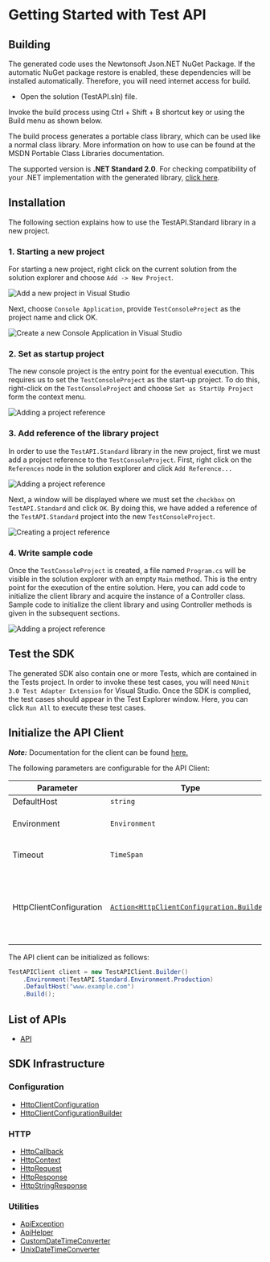 
# Getting Started with Test API

## Building

The generated code uses the Newtonsoft Json.NET NuGet Package. If the automatic NuGet package restore is enabled, these dependencies will be installed automatically. Therefore, you will need internet access for build.

* Open the solution (TestAPI.sln) file.

Invoke the build process using Ctrl + Shift + B shortcut key or using the Build menu as shown below.

The build process generates a portable class library, which can be used like a normal class library. More information on how to use can be found at the MSDN Portable Class Libraries documentation.

The supported version is **.NET Standard 2.0**. For checking compatibility of your .NET implementation with the generated library, [click here](https://dotnet.microsoft.com/en-us/platform/dotnet-standard#versions).

## Installation

The following section explains how to use the TestAPI.Standard library in a new project.

### 1. Starting a new project

For starting a new project, right click on the current solution from the solution explorer and choose `Add -> New Project`.

![Add a new project in Visual Studio](https://apidocs.io/illustration/cs?workspaceFolder=Test%20API-CSharp&workspaceName=TestAPI&projectName=TestAPI.Standard&rootNamespace=TestAPI.Standard&step=addProject)

Next, choose `Console Application`, provide `TestConsoleProject` as the project name and click OK.

![Create a new Console Application in Visual Studio](https://apidocs.io/illustration/cs?workspaceFolder=Test%20API-CSharp&workspaceName=TestAPI&projectName=TestAPI.Standard&rootNamespace=TestAPI.Standard&step=createProject)

### 2. Set as startup project

The new console project is the entry point for the eventual execution. This requires us to set the `TestConsoleProject` as the start-up project. To do this, right-click on the `TestConsoleProject` and choose `Set as StartUp Project` form the context menu.

![Adding a project reference](https://apidocs.io/illustration/cs?workspaceFolder=Test%20API-CSharp&workspaceName=TestAPI&projectName=TestAPI.Standard&rootNamespace=TestAPI.Standard&step=setStartup)

### 3. Add reference of the library project

In order to use the `TestAPI.Standard` library in the new project, first we must add a project reference to the `TestConsoleProject`. First, right click on the `References` node in the solution explorer and click `Add Reference...`

![Adding a project reference](https://apidocs.io/illustration/cs?workspaceFolder=Test%20API-CSharp&workspaceName=TestAPI&projectName=TestAPI.Standard&rootNamespace=TestAPI.Standard&step=addReference)

Next, a window will be displayed where we must set the `checkbox` on `TestAPI.Standard` and click `OK`. By doing this, we have added a reference of the `TestAPI.Standard` project into the new `TestConsoleProject`.

![Creating a project reference](https://apidocs.io/illustration/cs?workspaceFolder=Test%20API-CSharp&workspaceName=TestAPI&projectName=TestAPI.Standard&rootNamespace=TestAPI.Standard&step=createReference)

### 4. Write sample code

Once the `TestConsoleProject` is created, a file named `Program.cs` will be visible in the solution explorer with an empty `Main` method. This is the entry point for the execution of the entire solution. Here, you can add code to initialize the client library and acquire the instance of a Controller class. Sample code to initialize the client library and using Controller methods is given in the subsequent sections.

![Adding a project reference](https://apidocs.io/illustration/cs?workspaceFolder=Test%20API-CSharp&workspaceName=TestAPI&projectName=TestAPI.Standard&rootNamespace=TestAPI.Standard&step=addCode)

## Test the SDK

The generated SDK also contain one or more Tests, which are contained in the Tests project. In order to invoke these test cases, you will need `NUnit 3.0 Test Adapter Extension` for Visual Studio. Once the SDK is complied, the test cases should appear in the Test Explorer window. Here, you can click `Run All` to execute these test cases.

## Initialize the API Client

**_Note:_** Documentation for the client can be found [here.](https://www.github.com/ZahraN444/glenna-montgomery-dotnet-sdk/tree/0.0.2/doc/client.md)

The following parameters are configurable for the API Client:

| Parameter | Type | Description |
|  --- | --- | --- |
| DefaultHost | `string` | *Default*: `"www.example.com"` |
| Environment | `Environment` | The API environment. <br> **Default: `Environment.Production`** |
| Timeout | `TimeSpan` | Http client timeout.<br>*Default*: `TimeSpan.FromSeconds(100)` |
| HttpClientConfiguration | [`Action<HttpClientConfiguration.Builder>`](https://www.github.com/ZahraN444/glenna-montgomery-dotnet-sdk/tree/0.0.2/doc/http-client-configuration-builder.md) | Action delegate that configures the HTTP client by using the HttpClientConfiguration.Builder for customizing API call settings.<br>*Default*: `new HttpClient()` |

The API client can be initialized as follows:

```csharp
TestAPIClient client = new TestAPIClient.Builder()
    .Environment(TestAPI.Standard.Environment.Production)
    .DefaultHost("www.example.com")
    .Build();
```

## List of APIs

* [API](https://www.github.com/ZahraN444/glenna-montgomery-dotnet-sdk/tree/0.0.2/doc/controllers/api.md)

## SDK Infrastructure

### Configuration

* [HttpClientConfiguration](https://www.github.com/ZahraN444/glenna-montgomery-dotnet-sdk/tree/0.0.2/doc/http-client-configuration.md)
* [HttpClientConfigurationBuilder](https://www.github.com/ZahraN444/glenna-montgomery-dotnet-sdk/tree/0.0.2/doc/http-client-configuration-builder.md)

### HTTP

* [HttpCallback](https://www.github.com/ZahraN444/glenna-montgomery-dotnet-sdk/tree/0.0.2/doc/http-callback.md)
* [HttpContext](https://www.github.com/ZahraN444/glenna-montgomery-dotnet-sdk/tree/0.0.2/doc/http-context.md)
* [HttpRequest](https://www.github.com/ZahraN444/glenna-montgomery-dotnet-sdk/tree/0.0.2/doc/http-request.md)
* [HttpResponse](https://www.github.com/ZahraN444/glenna-montgomery-dotnet-sdk/tree/0.0.2/doc/http-response.md)
* [HttpStringResponse](https://www.github.com/ZahraN444/glenna-montgomery-dotnet-sdk/tree/0.0.2/doc/http-string-response.md)

### Utilities

* [ApiException](https://www.github.com/ZahraN444/glenna-montgomery-dotnet-sdk/tree/0.0.2/doc/api-exception.md)
* [ApiHelper](https://www.github.com/ZahraN444/glenna-montgomery-dotnet-sdk/tree/0.0.2/doc/api-helper.md)
* [CustomDateTimeConverter](https://www.github.com/ZahraN444/glenna-montgomery-dotnet-sdk/tree/0.0.2/doc/custom-date-time-converter.md)
* [UnixDateTimeConverter](https://www.github.com/ZahraN444/glenna-montgomery-dotnet-sdk/tree/0.0.2/doc/unix-date-time-converter.md)

